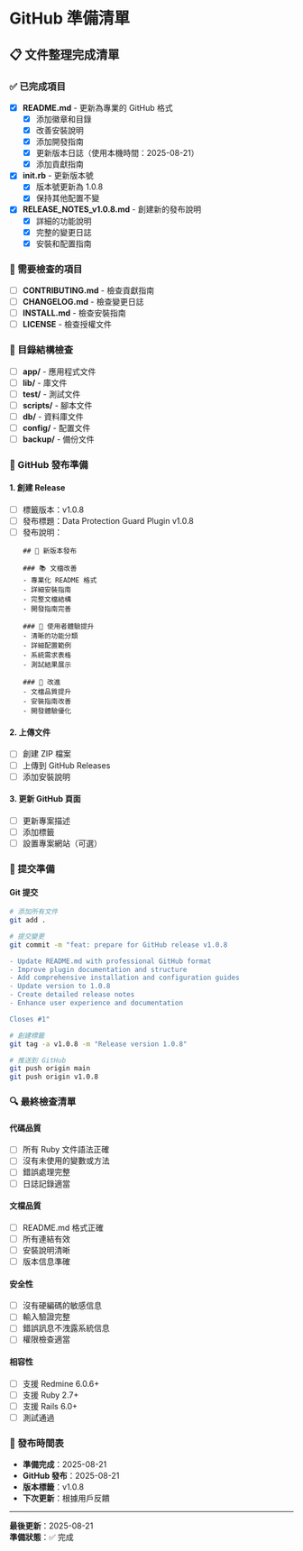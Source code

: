 # GitHub 準備清單

## 📋 文件整理完成清單

### ✅ 已完成項目

- [x] **README.md** - 更新為專業的 GitHub 格式
  - [x] 添加徽章和目錄
  - [x] 改善安裝說明
  - [x] 添加開發指南
  - [x] 更新版本日誌（使用本機時間：2025-08-21）
  - [x] 添加貢獻指南

- [x] **init.rb** - 更新版本號
  - [x] 版本號更新為 1.0.8
  - [x] 保持其他配置不變

- [x] **RELEASE_NOTES_v1.0.8.md** - 創建新的發布說明
  - [x] 詳細的功能說明
  - [x] 完整的變更日誌
  - [x] 安裝和配置指南

### 🔄 需要檢查的項目

- [ ] **CONTRIBUTING.md** - 檢查貢獻指南
- [ ] **CHANGELOG.md** - 檢查變更日誌
- [ ] **INSTALL.md** - 檢查安裝指南
- [ ] **LICENSE** - 檢查授權文件

### 📁 目錄結構檢查

- [ ] **app/** - 應用程式文件
- [ ] **lib/** - 庫文件
- [ ] **test/** - 測試文件
- [ ] **scripts/** - 腳本文件
- [ ] **db/** - 資料庫文件
- [ ] **config/** - 配置文件
- [ ] **backup/** - 備份文件

### 🚀 GitHub 發布準備

#### 1. 創建 Release
- [ ] 標籤版本：v1.0.8
- [ ] 發布標題：Data Protection Guard Plugin v1.0.8
- [ ] 發布說明：
  ```
  ## 🎉 新版本發布
  
  ### 📚 文檔改善
  - 專業化 README 格式
  - 詳細安裝指南
  - 完整文檔結構
  - 開發指南完善
  
  ### 🎯 使用者體驗提升
  - 清晰的功能分類
  - 詳細配置範例
  - 系統需求表格
  - 測試結果展示
  
  ### 🔧 改進
  - 文檔品質提升
  - 安裝指南改善
  - 開發體驗優化
  ```

#### 2. 上傳文件
- [ ] 創建 ZIP 檔案
- [ ] 上傳到 GitHub Releases
- [ ] 添加安裝說明

#### 3. 更新 GitHub 頁面
- [ ] 更新專案描述
- [ ] 添加標籤
- [ ] 設置專案網站（可選）

### 📝 提交準備

#### Git 提交
```bash
# 添加所有文件
git add .

# 提交變更
git commit -m "feat: prepare for GitHub release v1.0.8

- Update README.md with professional GitHub format
- Improve plugin documentation and structure
- Add comprehensive installation and configuration guides
- Update version to 1.0.8
- Create detailed release notes
- Enhance user experience and documentation

Closes #1"

# 創建標籤
git tag -a v1.0.8 -m "Release version 1.0.8"

# 推送到 GitHub
git push origin main
git push origin v1.0.8
```

### 🔍 最終檢查清單

#### 代碼品質
- [ ] 所有 Ruby 文件語法正確
- [ ] 沒有未使用的變數或方法
- [ ] 錯誤處理完整
- [ ] 日誌記錄適當

#### 文檔品質
- [ ] README.md 格式正確
- [ ] 所有連結有效
- [ ] 安裝說明清晰
- [ ] 版本信息準確

#### 安全性
- [ ] 沒有硬編碼的敏感信息
- [ ] 輸入驗證完整
- [ ] 錯誤訊息不洩露系統信息
- [ ] 權限檢查適當

#### 相容性
- [ ] 支援 Redmine 6.0.6+
- [ ] 支援 Ruby 2.7+
- [ ] 支援 Rails 6.0+
- [ ] 測試通過

### 📅 發布時間表

- **準備完成**：2025-08-21
- **GitHub 發布**：2025-08-21
- **版本標籤**：v1.0.8
- **下次更新**：根據用戶反饋

---

**最後更新**：2025-08-21  
**準備狀態**：✅ 完成
